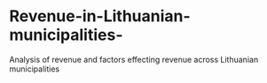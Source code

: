 # Revenue-in-Lithuanian-municipalities-
Analysis of revenue and factors effecting revenue across Lithuanian municipalities
